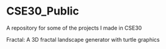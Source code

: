 # CSE30_Public
A repository for some of the projects I made in CSE30

Fractal: A 3D fractal landscape generator with turtle graphics
